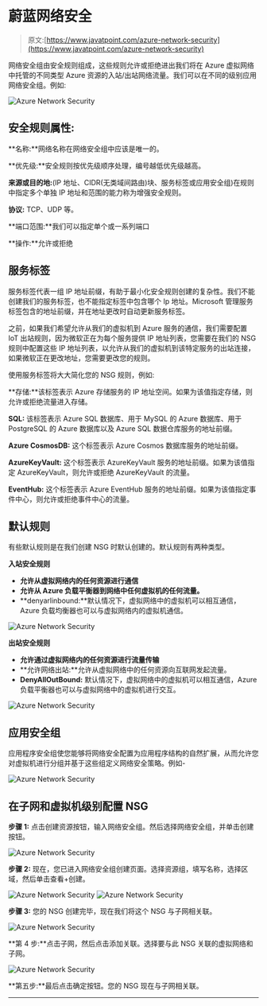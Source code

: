 # 蔚蓝网络安全

> 原文:[https://www.javatpoint.com/azure-network-security](https://www.javatpoint.com/azure-network-security)

网络安全组由安全规则组成，这些规则允许或拒绝进出我们将在 Azure 虚拟网络中托管的不同类型 Azure 资源的入站/出站网络流量。我们可以在不同的级别应用网络安全组。例如:

![Azure Network Security](../Images/0187d7d775b00a60cb059dc5ccd191b0.png)

## 安全规则属性:

**名称:**网络名称在网络安全组中应该是唯一的。

**优先级:**安全规则按优先级顺序处理，编号越低优先级越高。

**来源或目的地:**(IP 地址、CIDR(无类域间路由)块、服务标签或应用安全组)在规则中指定多个单独 IP 地址和范围的能力称为增强安全规则。

**协议:** TCP、UDP 等。

**端口范围:**我们可以指定单个或一系列端口

**操作:**允许或拒绝

## 服务标签

服务标签代表一组 IP 地址前缀，有助于最小化安全规则创建的复杂性。我们不能创建我们的服务标签，也不能指定标签中包含哪个 Ip 地址。Microsoft 管理服务标签包含的地址前缀，并在地址更改时自动更新服务标签。

之前，如果我们希望允许从我们的虚拟机到 Azure 服务的通信，我们需要配置 IoT 出站规则，因为微软正在为每个服务提供 IP 地址列表，您需要在我们的 NSG 规则中配置这些 IP 地址列表，以允许从我们的虚拟机到该特定服务的出站连接，如果微软正在更改地址，您需要更改您的规则。

使用服务标签将大大简化您的 NSG 规则，例如:

**存储:**该标签表示 Azure 存储服务的 IP 地址空间。如果为该值指定存储，则允许或拒绝流量进入存储。

**SQL:** 该标签表示 Azure SQL 数据库、用于 MySQL 的 Azure 数据库、用于 PostgreSQL 的 Azure 数据库以及 Azure SQL 数据仓库服务的地址前缀。

**Azure CosmosDB:** 这个标签表示 Azure Cosmos 数据库服务的地址前缀。

**AzureKeyVault:** 这个标签表示 AzureKeyVault 服务的地址前缀。如果为该值指定 AzureKeyVault，则允许或拒绝 AzureKeyVault 的流量。

**EventHub:** 这个标签表示 Azure EventHub 服务的地址前缀。如果为该值指定事件中心，则允许或拒绝事件中心的流量。

## 默认规则

有些默认规则是在我们创建 NSG 时默认创建的。默认规则有两种类型。

**入站安全规则**

*   **允许从虚拟网络内的任何资源进行通信**
*   **允许从 Azure 负载平衡器到网络中任何虚拟机的任何流量。**
*   **denyarlinbound:**默认情况下，虚拟网络中的虚拟机可以相互通信，Azure 负载均衡器也可以与虚拟网络内的虚拟机通信。

![Azure Network Security](../Images/a2116bb604c9c155b5329cc8a7720b72.png)

**出站安全规则**

*   **允许通过虚拟网络内的任何资源进行流量传输**
*   **允许网络出站:**允许从虚拟网络中的任何资源向互联网发起流量。
*   **DenyAllOutBound:** 默认情况下，虚拟网络中的虚拟机可以相互通信，Azure 负载平衡器也可以与虚拟网络中的虚拟机进行交互。

![Azure Network Security](../Images/733f7e9503c58953ef0082b46a3a58e5.png)

## 应用安全组

应用程序安全组使您能够将网络安全配置为应用程序结构的自然扩展，从而允许您对虚拟机进行分组并基于这些组定义网络安全策略。例如-

![Azure Network Security](../Images/65f059925ba39c54d6133913ee4d42ab.png)

## 在子网和虚拟机级别配置 NSG

**步骤 1:** 点击创建资源按钮，输入网络安全组。然后选择网络安全组，并单击创建按钮。

![Azure Network Security](../Images/5d47941f6e7df01e42193bca15d5fdac.png)

**步骤 2:** 现在，您已进入网络安全组创建页面。选择资源组，填写名称，选择区域，然后单击查看+创建。

![Azure Network Security](../Images/2809d82e97a2ac4f8fa66742e04c7a3a.png)
![Azure Network Security](../Images/e29df0cc97e8f5806eba63992e381334.png)

**步骤 3:** 您的 NSG 创建完毕，现在我们将这个 NSG 与子网相关联。

![Azure Network Security](../Images/735343aec3d02271594ad5b30d656f9a.png)

**第 4 步:**点击子网，然后点击添加关联。选择要与此 NSG 关联的虚拟网络和子网。

![Azure Network Security](../Images/b7f5e3e4fd3d10e67f8ee30c9925ea46.png)

**第五步:**最后点击确定按钮。您的 NSG 现在与子网相关联。

* * *